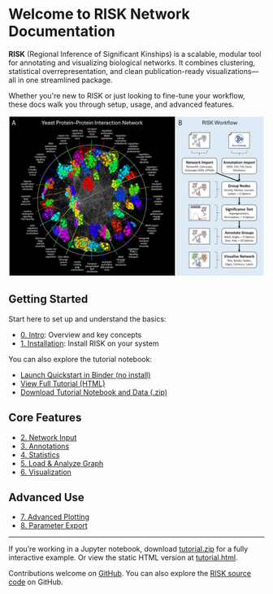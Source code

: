 # Welcome to RISK Network Documentation

**RISK** (Regional Inference of Significant Kinships) is a scalable, modular tool for annotating and visualizing biological networks. It combines clustering, statistical overrepresentation, and clean publication-ready visualizations—all in one streamlined package.

Whether you're new to RISK or just looking to fine-tune your workflow, these docs walk you through setup, usage, and advanced features.

![RISK](images/risk_fig1.jpeg)

## Getting Started

Start here to set up and understand the basics:

- [0. Intro](0_intro.md): Overview and key concepts
- [1. Installation](1_installation.md): Install RISK on your system

You can also explore the tutorial notebook:

- [Launch Quickstart in Binder (no install)](https://mybinder.org/v2/gh/riskportal/network-tutorial/HEAD?filepath=notebooks/quickstart.ipynb)
- [View Full Tutorial (HTML)](tutorial.html)
- [Download Tutorial Notebook and Data (.zip)](tutorial.zip)

## Core Features

- [2. Network Input](2_network_input.md)
- [3. Annotations](3_annotations.md)
- [4. Statistics](4_statistics.md)
- [5. Load & Analyze Graph](5_load_graph.md)
- [6. Visualization](6_visualization.md)

## Advanced Use

- [7. Advanced Plotting](7_advanced_plotting.md)
- [8. Parameter Export](8_parameters.md)

---

If you’re working in a Jupyter notebook, download [tutorial.zip](tutorial.zip) for a fully interactive example. Or view the static HTML version at [tutorial.html](tutorial.html).

Contributions welcome on [GitHub](https://github.com/riskportal/network-tutorial).
You can also explore the [RISK source code](https://github.com/riskportal/network) on GitHub.
